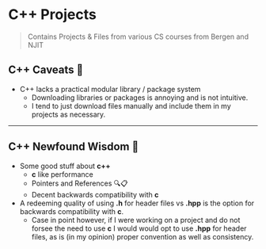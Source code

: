 # C++ Projects

> Contains Projects & Files from various CS courses from Bergen and NJIT

## C++ Caveats 😬

- C++ lacks a practical modular library / package system
  - Downloading libraries or packages is annoying and is not intuitive.
  - I tend to just download files manually and include them in my projects as necessary.

---

## C++ Newfound Wisdom 💭

- Some good stuff about **c++**
  - **c** like performance
  - Pointers and References 🔍📋
  - Decent backwards compatibility with **c**
- A redeeming quality of using **.h** for header files vs **.hpp** is the option for backwards compatibility with **c**.
  - Case in point however, if I were working on a project and do not forsee the need to use **c** I would would opt to use **.hpp** for header files, as is (in my opinion) proper convention as well as consistency.
